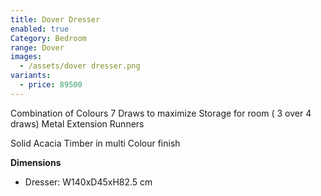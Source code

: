 ```yaml
---
title: Dover Dresser
enabled: true
Category: Bedroom
range: Dover
images:
  - /assets/dover dresser.png
variants:
  - price: 89500
---
```

Combination of Colours
7 Draws to maximize Storage for room ( 3 over 4 draws)
Metal Extension Runners

Solid Acacia Timber in multi Colour finish

**Dimensions**
* Dresser: W140xD45xH82.5 cm